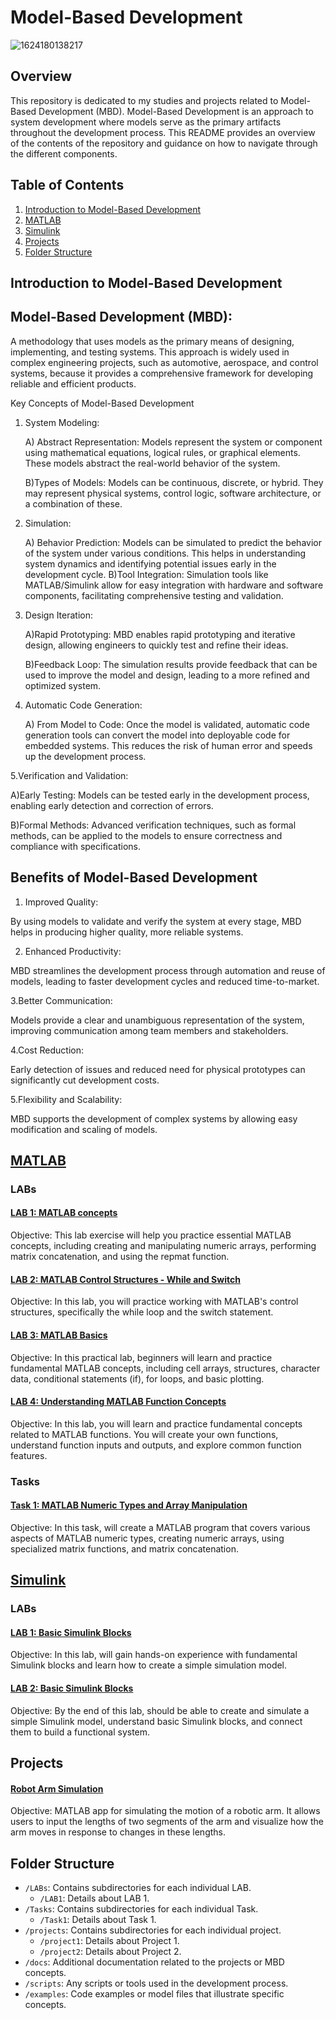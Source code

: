# Model-Based Development
 
![1624180138217](https://github.com/moezzelrgal/Model_Based_Development/assets/101054811/8b9b96ac-0259-468a-8f0a-ed8c70120bdb)
 
 
## Overview
 
This repository is dedicated to my studies and projects related to Model-Based Development (MBD). Model-Based Development is an approach to system development where models serve as the primary artifacts throughout the development process. This README provides an overview of the contents of the repository and guidance on how to navigate through the different components.
 
## Table of Contents
 
1. [Introduction to Model-Based Development](#introduction-to-model-based-development)
2. [MATLAB](#MATLAB)
3. [Simulink](#Simulink)
4. [Projects](#projects)
5. [Folder Structure](#folder-structure)

 
## Introduction to Model-Based Development
 
## Model-Based Development (MBD):
A methodology that uses models as the primary means of designing, implementing, and testing systems. This approach is widely used in complex engineering projects, such as automotive, aerospace, and control systems, because it provides a comprehensive framework for developing reliable and efficient products.

Key Concepts of Model-Based Development

1. System Modeling:

   A) Abstract Representation: Models represent the system or component using mathematical equations, logical rules, or graphical elements. These models abstract the real-world behavior of the system.  
   
   B)Types of Models: Models can be continuous, discrete, or hybrid. They may represent physical systems, control logic, software architecture, or a combination of these.

2. Simulation:

   A) Behavior Prediction: Models can be simulated to predict the behavior of the system under various conditions. This helps in understanding system dynamics and identifying potential issues early in the development cycle.
   B)Tool Integration: Simulation tools like MATLAB/Simulink allow for easy integration with hardware and software components, facilitating comprehensive testing and validation.  

3. Design Iteration:
   
   A)Rapid Prototyping: MBD enables rapid prototyping and iterative design, allowing engineers to quickly test and refine their ideas.
   
   B)Feedback Loop: The simulation results provide feedback that can be used to improve the model and design, leading to a more refined and optimized system.

4. Automatic Code Generation:
   
   A) From Model to Code: Once the model is validated, automatic code generation tools can convert the model into deployable code for embedded systems. This reduces the risk of human error and speeds up the development process.

  5.Verification and Validation:

  A)Early Testing: Models can be tested early in the development process, enabling early detection and correction of errors.
  
  B)Formal Methods: Advanced verification techniques, such as formal methods, can be applied to the models to ensure correctness and compliance with specifications.


## Benefits of Model-Based Development
1. Improved Quality:
   
By using models to validate and verify the system at every stage, MBD helps in producing higher quality, more reliable systems.

2. Enhanced Productivity:
   
MBD streamlines the development process through automation and reuse of models, leading to faster development cycles and reduced time-to-market.

3.Better Communication:

Models provide a clear and unambiguous representation of the system, improving communication among team members and stakeholders.

4.Cost Reduction:

Early detection of issues and reduced need for physical prototypes can significantly cut development costs.

5.Flexibility and Scalability:

MBD supports the development of complex systems by allowing easy modification and scaling of models.
 
## [MATLAB](MATLAB)
 
### LABs
 
#### [LAB 1: MATLAB concepts ](MATLAB/LABs/LAB1.m)
 
Objective: This lab exercise will help you practice essential MATLAB concepts, including
creating and manipulating numeric arrays, performing matrix concatenation, and using the
repmat function.
 
#### [LAB 2: MATLAB Control Structures - While and Switch ](MATLAB/LABs/LAB2.m)
 
Objective: In this lab, you will practice working with MATLAB's control structures, specifically the while loop and the switch statement.
 
#### [LAB 3: MATLAB Basics ](MATLAB/LABs/LAB3.m)
 
Objective: In this practical lab, beginners will learn and practice fundamental MATLAB concepts, including cell arrays, structures, character data, conditional statements (if), for loops, and basic plotting.
 
#### [LAB 4: Understanding MATLAB Function Concepts ](MATLAB/LABs/LAB4.m)
 
Objective: In this lab, you will learn and practice fundamental concepts related to MATLAB functions. You will create your own functions, understand function inputs and outputs, and explore common function features.
 
 
### Tasks
 
#### [Task 1: MATLAB Numeric Types and Array Manipulation](MATLAB/Tasks/Task_1.m)
 
Objective: In this task,  will create a MATLAB program that covers various aspects of MATLAB numeric types, creating numeric arrays, using specialized matrix functions, and matrix concatenation.
 
## [Simulink](Simulink)
 
### LABs
 
#### [LAB 1: Basic Simulink Blocks ](Simulink/LAB1)
 
Objective: In this lab,  will gain hands-on experience with fundamental Simulink blocks and learn how to create a simple simulation model.
 
#### [LAB 2: Basic Simulink Blocks ](Simulink/LAB2)
 
Objective: By the end of this lab, should be able to create and simulate a simple Simulink model, understand basic Simulink blocks, and connect them to build a functional system.
 
 
## Projects
 
#### [Robot Arm Simulation ](Pojects/Robot_Arm_Simulation)
 
Objective: MATLAB app for simulating the motion of a robotic arm. It allows users to input the lengths of two segments of the arm and visualize how the arm moves in response to changes in these lengths.
 
 
## Folder Structure
- `/LABs`: Contains subdirectories for each individual LAB.
  - `/LAB1`: Details about LAB 1.
- `/Tasks`: Contains subdirectories for each individual Task.
  - `/Task1`: Details about Task 1.
- `/projects`: Contains subdirectories for each individual project.
  - `/project1`: Details about Project 1.
  - `/project2`: Details about Project 2.
- `/docs`: Additional documentation related to the projects or MBD concepts.
- `/scripts`: Any scripts or tools used in the development process.
- `/examples`: Code examples or model files that illustrate specific concepts.
